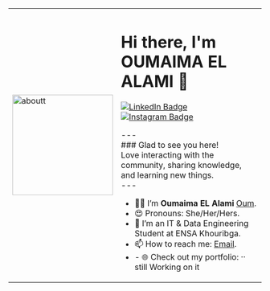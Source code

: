 <table>
  <tr>
    <td>
      <img src="![img1](https://github.com/user-attachments/assets/223acb2f-d4b1-404d-b534-20f4a479c6c2)
" alt="aboutt" width="200" />
    </td>
    <td>
      <h1>Hi there, I'm OUMAIMA EL ALAMI 👋</h1>
      <p>
        <a href="https://www.linkedin.com/in/oumaima-el-alami-906276246">
          <img src="https://img.shields.io/badge/LinkedIn-0A66C2?style=flat-square&logo=linkedin&logoColor=white" alt="LinkedIn Badge">
        </a>
        <a href="https://www.instagram.com/_.el_alami/">
          <img src="https://img.shields.io/badge/Instagram-E4405F?style=flat-square&logo=instagram&logoColor=white" alt="Instagram Badge">
        </a>
      </p>
      <p>
        ---
        <br />
        ### Glad to see you here!
        <br />
        Love interacting with the community, sharing knowledge, and learning new things.
        <br />
        ---
        <br />
        <ul>
          <li>👨‍💻 I’m <strong>Oumaima EL Alami</strong>  <a href="https://github.com/oumi-beep/">Oum</a>.
          <li>😍 Pronouns: She/Her/Hers.</li>
          <li>🏢 I’m an IT & Data Engineering Student at ENSA Khouribga.</li>
          <li>📫 How to reach me: <a href="mailto:elalami20202021@gmail.com">Email</a>.</li>
          <li>- 🌐 Check out my portfolio: ·· still Working on it</li>
        </ul>
      </p>
    </td>
  </tr>
</table>
